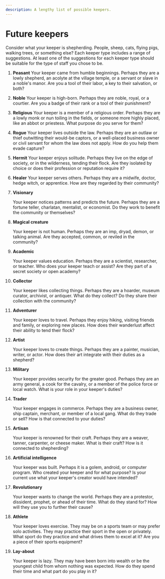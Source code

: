 ```yaml
---
description: A lengthy list of possible keepers.
---
```


# Future keepers

Consider what your keeper is shepherding. People, sheep, cats, flying pigs, walking trees, or something else? Each keeper type includes a range of suggestions. At least one of the suggestions for each keeper type should be suitable for the type of staff you chose to be.

1. **Peasant** Your keeper came from humble beginnings. Perhaps they are a lowly shepherd, an acolyte at the village temple, or a servant or slave in a noble's manor. Are you a tool of their labor, a key to their salvation, or both?
2. **Noble** Your keeper is high-born. Perhaps they are noble, royal, or a courtier. Are you a badge of their rank or a tool of their punishment?
3. **Religious** Your keeper is a member of a religious order. Perhaps they are a lowly monk or nun toiling in the fields, or someone more highly placed, like an abbot or priestess. What purpose do you serve for them?
4. **Rogue** Your keeper lives outside the law. Perhaps they are an outlaw or thief outwitting their would-be captors, or a well-placed business owner or civil servant for whom the law does not apply. How do you help them evade capture?
5. **Hermit** Your keeper enjoys solitude. Perhaps they live on the edge of society, or in the wilderness, tending their flock. Are they isolated by choice or does their profession or reputation require it?
6. **Healer** Your keeper serves others. Perhaps they are a midwife, doctor, hedge witch, or apprentice. How are they regarded by their community?
7. **Visionary**

   Your keeper notices patterns and predicts the future. Perhaps they are a fortune teller, charlatan, mentalist, or economist. Do they work to benefit the community or themselves?

8. **Magical creature**

   Your keeper is not human. Perhaps they are an imp, dryad, demon, or talking animal. Are they accepted, common, or reviled in the community?

9. **Academic**

   Your keeper values education. Perhaps they are a scientist, researcher, or teacher. Who does your keeper teach or assist? Are they part of a secret society or open academy?

10. **Collector**

    Your keeper likes collecting things. Perhaps they are a hoarder, museum curator, archivist, or antiquer. What do they collect? Do they share their collection with the community?

11. **Adventurer**

    Your keeper loves to travel. Perhaps they enjoy hiking, visiting friends and family, or exploring new places. How does their wanderlust affect their ability to tend their flock?

12. **Artist**

    Your keeper loves to create things. Perhaps they are a painter, musician, writer, or actor. How does their art integrate with their duties as a shepherd?

13. **Military**

    Your keeper provides security for the greater good. Perhaps they are an army general, a cook for the cavalry, or a member of the police force or local watch. What is your role in your keeper's duties?

14. **Trader**

    Your keeper engages in commerce. Perhaps they are a business owner, ship captain, merchant, or member of a local gang. What do they trade or sell? How is that connected to your duties?

15. **Artisan**

    Your keeper is renowned for their craft. Perhaps they are a weaver, tanner, carpenter, or cheese maker. What is their craft? How is it connected to shepherding?

16. **Artificial intelligence**

    Your keeper was built. Perhaps it is a golem, android, or computer program. Who created your keeper and for what purpose? Is your current use what your keeper's creator would have intended?

17. **Revolutionary**

    Your keeper wants to change the world. Perhaps they are a protestor, dissident, prophet, or ahead of their time. What do they stand for? How will they use you to further their cause?

18. **Athlete**

    Your keeper loves exercise. They may be on a sports team or may prefer solo activities. They may practice their sport in the open or privately. What sport do they practice and what drives them to excel at it? Are you a piece of their sports equipment?

19. **Lay-about**

    Your keeper is lazy. They may have been born into wealth or be the youngest child from whom nothing was expected. How do they spend their time and what part do you play in it?

